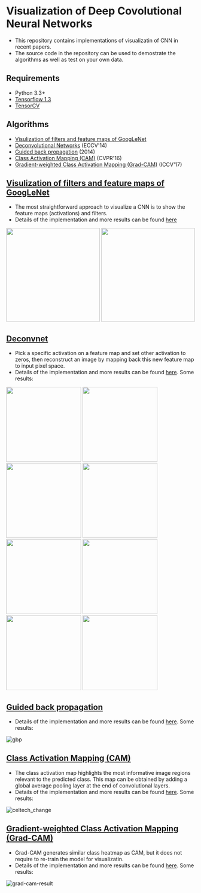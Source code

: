 # Visualization of Deep Covolutional Neural Networks

<!---
[![Build Status](https://travis-ci.org/conan7882/CNN-Visualization.svg?branch=master)](https://travis-ci.org/conan7882/CNN-Visualization)
[![Coverage Status](https://coveralls.io/repos/github/conan7882/CNN-Visualization/badge.svg?branch=master)](https://coveralls.io/github/conan7882/CNN-Visualization?branch=master)
-->

- This repository contains implementations of visualizatin of CNN in recent papers.
- The source code in the repository can be used to demostrate the algorithms as well as test on your own data.

## Requirements
- Python 3.3+
- [Tensorflow 1.3](https://www.tensorflow.org/)
- [TensorCV](https://github.com/conan7882/DeepVision-tensorflow) 


## Algorithms 

- [Visulization of filters and feature maps of GoogLeNet](https://github.com/conan7882/CNN-Visualization/tree/master/doc/firstfilter#visualization-of-filters-and-feature-maps-of-googlenet)
- [Deconvolutional Networks](https://github.com/conan7882/CNN-Visualization/blob/master/doc/deconv/README.md#cnn-feature-visuallization-via-deconvnet-transposed-convolutional-layers) (ECCV'14)
- [Guided back propagation](https://github.com/conan7882/CNN-Visualization/tree/master/doc/guided_backpropagation#guided-backpropagation) (2014)
- [Class Activation Mapping (CAM)](https://github.com/conan7882/CNN-Visualization/tree/master/doc/cam#class-activation-mapping-cam) (CVPR'16)
- [Gradient-weighted Class Activation Mapping (Grad-CAM)](https://github.com/conan7882/CNN-Visualization/tree/master/doc/grad_cam#gradient-weighted-class-activation-mapping-grad-cam) (ICCV'17)

## [Visulization of filters and feature maps of GoogLeNet](https://github.com/conan7882/CNN-Visualization/tree/master/doc/firstfilter#visualization-of-filters-and-feature-maps-of-googlenet) 
- The most straightforward approach to visualize a CNN is to show the feature maps (activations) and filters.
- Details of the implementation and more results can be found [here](https://github.com/conan7882/CNN-Visualization/tree/master/doc/firstfilter#visualization-of-filters-and-feature-maps-of-googlenet)
<p align = 'left'>
<img src ="doc/firstfilter/figs/GoogLeNet.png" height="250" />
<img src ="doc/firstfilter/figs/GoogLeNet_inception3a.png" height="250" />
</p>

## [Deconvnet](https://github.com/conan7882/CNN-Visualization/blob/master/doc/deconv/README.md#cnn-feature-visuallization-via-deconvnet-transposed-convolutional-layers)
- Pick a specific activation on a feature map and set other activation to zeros, then reconstruct an image by mapping back this new feature map to input pixel space.
- Details of the implementation and more results can be found [here](https://github.com/conan7882/CNN-Visualization/blob/master/doc/deconv/README.md#cnn-feature-visuallization-via-deconvnet-transposed-convolutional-layers). Some results:

<p align = 'left'>
<img src ="doc/deconv/figs/people/conv1_2_feat.png" height="200" />
<img src ="doc/deconv/figs/people/conv1_2_im.png" height="200" />
<img src ="doc/deconv/figs/people/conv2_2_feat.png" height="200" />
<img src ="doc/deconv/figs/people/conv2_2_im.png" height="200" />
<img src ="doc/deconv/figs/people/conv3_4_feat.png" height="200" />
<img src ="doc/deconv/figs/people/conv3_4_im.png" height="200" />
<img src ="doc/deconv/figs/people/conv4_4_feat.png" height="200" />
<img src ="doc/deconv/figs/people/conv4_4_im.png" height="200" />
</p>

## [Guided back propagation](https://github.com/conan7882/CNN-Visualization/tree/master/doc/guided_backpropagation#guided-backpropagation)
<!--- Guided backpropagation generates clearer visulizations than deconvnet for higher layers.-->

- Details of the implementation and more results can be found [here](https://github.com/conan7882/CNN-Visualization/tree/master/doc/guided_backpropagation#guided-backpropagation). Some results:

![gbp](doc/guided_backpropagation/figs/gbp.png)

## [Class Activation Mapping (CAM)](https://github.com/conan7882/CNN-Visualization/tree/master/doc/cam#class-activation-mapping-cam)
- The class activation map highlights the most informative image regions relevant to the predicted class. This map can be obtained by adding a global average pooling layer at the end of convolutional layers.
- Details of the implementation and more results can be found [here](https://github.com/conan7882/CNN-Visualization/tree/master/doc/cam#class-activation-mapping-cam). Some results:

![celtech_change](doc/cam/figs/celtech_diff.png)

## [Gradient-weighted Class Activation Mapping (Grad-CAM)](https://github.com/conan7882/CNN-Visualization/tree/master/doc/grad_cam#gradient-weighted-class-activation-mapping-grad-cam)
- Grad-CAM generates similar class heatmap as CAM, but it does not require to re-train the model for visualizatin.
- Details of the implementation and more results can be found [here](https://github.com/conan7882/CNN-Visualization/tree/master/doc/grad_cam#gradient-weighted-class-activation-mapping-grad-cam). Some results:

![grad-cam-result](doc/grad_cam/figs/ex1.png)


















